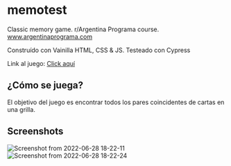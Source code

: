 # memotest
Classic memory game. r/Argentina Programa course.
www.argentinaprograma.com

Construído con Vainilla HTML, CSS & JS.
Testeado con Cypress

Link al juego: <a href="https://daninkv.github.io/memotest/">Click aquí</a>

<h2>¿Cómo se juega?</h2>

El objetivo del juego es encontrar todos los pares coincidentes de cartas en una grilla.

<h2>Screenshots</h2>

![Screenshot from 2022-06-28 18-22-11](https://user-images.githubusercontent.com/83901326/176297675-e9dce411-64e9-4382-8c0b-cd9a480c25bb.png)
![Screenshot from 2022-06-28 18-22-24](https://user-images.githubusercontent.com/83901326/176297758-5eed8b61-19df-429f-b743-1669d2e9bb04.png)
